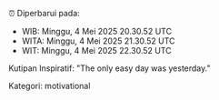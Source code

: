 ⏰ Diperbarui pada:
- WIB: Minggu, 4 Mei 2025 20.30.52 UTC
- WITA: Minggu, 4 Mei 2025 21.30.52 UTC
- WIT: Minggu, 4 Mei 2025 22.30.52 UTC

Kutipan Inspiratif:
"The only easy day was yesterday."


Kategori: motivational


